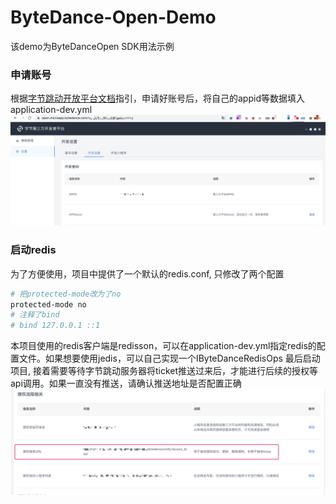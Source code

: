 # ByteDance-Open-Demo
该demo为ByteDanceOpen SDK用法示例

### 申请账号
根据[字节跳动开放平台文档](https://bytedance.feishu.cn/docs/doccnYmtnRy6APhKiTfYgW#)指引，申请好账号后，将自己的appid等数据填入
application-dev.yml
![image](https://github.com/yydzxz/ByteDance-Open-Demo/blob/master/images/QQ20200714-122557%402x.png)

### 启动redis
为了方便使用，项目中提供了一个默认的redis.conf, 只修改了两个配置
```bash
# 把protected-mode改为了no
protected-mode no
# 注释了bind
# bind 127.0.0.1 ::1
```
本项目使用的redis客户端是redisson，可以在application-dev.yml指定redis的配置文件。如果想要使用jedis，可以自己实现一个IByteDanceRedisOps
最后启动项目, 接着需要等待字节跳动服务器将ticket推送过来后，才能进行后续的授权等api调用。如果一直没有推送，请确认推送地址是否配置正确
![image](https://github.com/yydzxz/ByteDance-Open-Demo/blob/master/images/QQ20200714-130942%402x.png)
